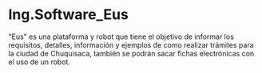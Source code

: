 # Ing.Software_Eus
"Eus" es una plataforma y robot que tiene el objetivo de informar los requisitos, detalles, información y ejemplos de como realizar trámites para la ciudad de Chuquisaca, también se podrán sacar fichas electrónicas con el uso de un robot. 

